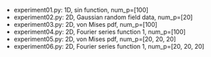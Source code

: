- experiment01.py: 1D, sin function, num_p=[100]
- experiment02.py: 2D, Gaussian random field data, num_p=[20]
- experiment03.py: 2D, von Mises pdf, num_p=[100]
- experiment04.py: 2D, Fourier series function 1, num_p=[100]
- experiment05.py: 2D, von Mises pdf, num_p=[20, 20, 20]
- experiment06.py: 2D, Fourier series function 1, num_p=[20, 20, 20]
